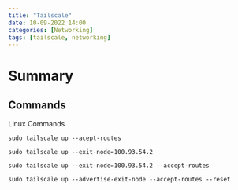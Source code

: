 ```yaml
---
title: "Tailscale"
date: 10-09-2022 14:00
categories: [Networking]
tags: [tailscale, networking]
---
```


# Summary 


## Commands

Linux Commands
```shell
sudo tailscale up --acept-routes
```

```shell
sudo tailscale up --exit-node=100.93.54.2
```
```shell
sudo tailscale up --exit-node=100.93.54.2 --accept-routes
```

```shell
sudo tailscale up --advertise-exit-node --accept-routes --reset
```